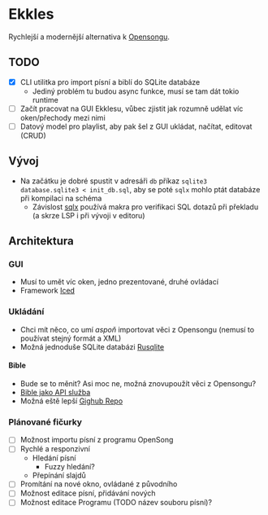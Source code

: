 # Ekkles

Rychlejší a modernější alternativa k [Opensongu](https://opensong.org/).

## TODO

- [X] CLI utilitka pro import písní a biblí do SQLite databáze
  - Jediný problém tu budou async funkce, musí se tam dát tokio runtime
- [ ] Začít pracovat na GUI Ekklesu, vůbec zjistit jak rozumně udělat víc oken/přechody mezi nimi
- [ ] Datový model pro playlist, aby pak šel z GUI ukládat, načítat, editovat (CRUD)

## Vývoj

- Na začátku je dobré spustit v adresáři `db` příkaz `sqlite3 database.sqlite3 < init_db.sql`, aby se poté `sqlx` mohlo ptát databáze při kompilaci na schéma
  - Závislost [sqlx](https://github.com/launchbadge/sqlx/tree/main?tab=readme-ov-file#compile-time-verification) používá makra pro verifikaci SQL dotazů při překladu (a skrze LSP i při vývoji v editoru)

## Architektura

### GUI

- Musí to umět víc oken, jedno prezentované, druhé ovládací
- Framework [Iced](https://iced.rs/)

### Ukládání

- Chci mít něco, co umí *aspoň* importovat věci z Opensongu (nemusí to používat stejný formát a XML)
- Možná jednoduše SQLite databázi [Rusqlite](https://lib.rs/crates/rusqlite)

#### Bible

- Bude se to měnit? Asi moc ne, možná znovupoužít věci z Opensongu?
- [Bible jako API služba](https://bible.helloao.org/docs/guide/downloads.html)
- Možná eště lepší [Gighub Repo](https://github.com/Beblia/Holy-Bible-XML-Format/tree/master#)

### Plánované fičurky

- [ ] Možnost importu písní z programu OpenSong
- [ ] Rychlé a responzivní
  - Hledání písní
    - Fuzzy hledání?
  - Přepínání slajdů
- [ ] Promítání na nové okno, ovládané z původního
- [ ] Možnost editace písní, přidávání nových
- [ ] Možnost editace Programu (TODO název souboru písní)?
